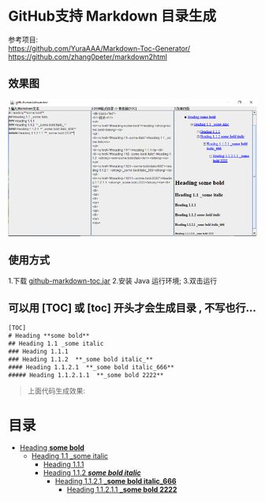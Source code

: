 
# GitHub支持 Markdown 目录生成

参考项目: <br>
<https://github.com/YuraAAA/Markdown-Toc-Generator/> <br>
<https://github.com/zhang0peter/markdown2html>

## 效果图
![Image text](image/效果图.png)

## 使用方式
1.下载 [github-markdown-toc.jar](https://github-production-release-asset-2e65be.s3.amazonaws.com/209262321/0274fd00-dae8-11e9-9240-50f5d19ce32b?X-Amz-Algorithm=AWS4-HMAC-SHA256&X-Amz-Credential=AKIAIWNJYAX4CSVEH53A%2F20190919%2Fus-east-1%2Fs3%2Faws4_request&X-Amz-Date=20190919T061655Z&X-Amz-Expires=300&X-Amz-Signature=665ec19f6ee4aad75a497a7dffe2d728a8f80e505427ccde78ffa65ada86d146&X-Amz-SignedHeaders=host&actor_id=15343661&response-content-disposition=attachment%3B%20filename%3Dgithub-markdown-toc.jar&response-content-type=application%2Foctet-stream)
2.安装 Java 运行环境;
3.双击运行

## 可以用 **[TOC]** 或 **[toc]** 开头才会生成目录 , 不写也行...
```
[TOC]
# Heading **some bold** 
## Heading 1.1 _some italic
### Heading 1.1.1
### Heading 1.1.2  **_some bold italic_**
#### Heading 1.1.2.1  **_some bold italic_666**
##### Heading 1.1.2.1.1  **_some bold 2222**
``` 
> 上面代码生成效果:

<div class="toc">
<h1>目录</h1>
<ul>
<li><a href="#heading-some-bold">Heading <strong>some bold</strong></a>
<ul>
<li><a href="#heading-11--some-italic">Heading 1.1 _some italic</a>
<ul>
<li><a href="#heading-111">Heading 1.1.1</a></li>
<li><a href="#heading-112--some-bold-italic">Heading 1.1.2  <strong><em>some bold italic</em></strong></a>
<ul>
<li><a href="#heading-1121---some-bold-italic-666">Heading 1.1.2.1  <strong>_some bold italic_666</strong></a>
<ul>
<li><a href="#heading-11211---some-bold-2222">Heading 1.1.2.1.1  <strong>_some bold 2222</strong></a></li>
</ul>
</li>
</ul>
</li>
</ul>
</li>
</ul>
</li>
</ul>
</div>

         

